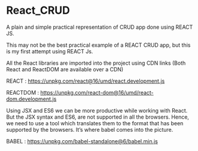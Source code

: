 # React_CRUD
A plain and simple practical representation of CRUD app done using REACT JS.

This may not be the best practical example of a REACT CRUD app, but this is my first attempt using REACT Js.

All the React libraries are imported into the project using CDN links (Both React and ReactDOM are available over a CDN)

REACT : https://unpkg.com/react@16/umd/react.development.js

REACTDOM : https://unpkg.com/react-dom@16/umd/react-dom.development.js

Using JSX and ES6 we can be more productive while working with React. But the JSX syntax and ES6, are not supported in all the browsers.
Hence, we need to use a tool which translates them to the format that has been supported by the browsers. It’s where babel comes into the picture.

BABEL : https://unpkg.com/babel-standalone@6/babel.min.js
